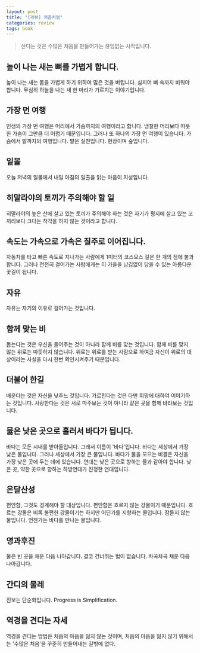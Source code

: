 ```yaml
---
layout: post
title: "[리뷰] 처음처럼"
categories: review
tags: book
---
```


> 산다는 것은 수많은 처음을 만들어가는 끊임없는 시작입니다.

## 높이 나는 새는 뼈를 가볍게 합니다.

높이 나는 새는
몸을 가볍게 하기 위하여
많은 것을 버립니다.
심지어 뼈 속까지 비워야 합니다.
무심히 하늘을 나는 새 한 마리가
가르치는 이야기입니다.

## 가장 먼 여행

인생의 가장 먼 여행은 
머리에서 가슴까지의 여행이라고 합니다.
냉철한 머리보다 따뜻한 가슴이
그만큼 더 어렵기 때문입니다.
그러나 또 하나의 가장 먼 여행이 있습니다.
가슴에서 발까지의 여행입니다.
발은 실천입니다.
현장이며 숲입니다.

## 일몰

오늘 저녁의 일몰에서
내일 아침의 일출을 읽는 마음이
지성입니다.

## 히말라야의 토끼가 주의해야 할 일

히말라야의 높은 산에 살고 있는 토끼가 주의해야 하는 것은
자기가 평지에 살고 있는 코끼리보다
크다는 착각을 하지 않는 것이라고 합니다.

## 속도는 가속으로 가속은 질주로 이어집니다.

자동차를 타고 빠른 속도로 지나가는 사람에게
1미터의 코스모스 길은 한 개의 점에 불과합니다.
그러나 천천히 걸어가는 사람에게는
이 가을을 남김없이 담을 수 있는
아름다운 꽃길이 됩니다.

## 자유

자유는 자기의 이유로 걸어가는 것입니다.

## 함께 맞는 비

돕는다는 것은 우신을 들어주는 것이 아니라
함께 비를 맞는 것입니다.
함께 비를 맞지 않는 위로는 
따듯하지 않습니다.
위로는 위로를 받는 사람으로 하여금
자신이 위로의 대상이라는 사실을
다시 한번 확인시켜주기 때문입니다.

## 더불어 한길

배운다는 것은 자신을 낮추느 것입니다.
가르친다는 것은 다만 희망에 대하여 이야기하는 것입니다.
사랑한다는 것은 서로 마주보는 것이 아니라
같은 곳을 함께 바라보는 것입니다.

## 뭃은 낮은 곳으로 흘러서 바다가 됩니다.

바다는 모든 시내를 받아들입니다.
그래서 이름이 '바다'입니다.
바다는 세상에서 가장 낮은 물입니다.
그러나 세상에서 가장 큰 물입니다.
바다가 물을 모으는 비결은
자신을 가장 낮은 곳에 두는 데에 있습니다.
연대는 낮은 곳으로 향하는 물과 같아야 합니다.
낮은 곳, 약한 곳으로 향하는 하방연대가 진정한 연대입니다.

## 온달산성

편안함, 그것도 경계해야 할 대상입니다.
편안함은 흐르지 않는 강물이기 때문입니다.
흐르는 강물은 비록 
불편한 강물이기는 하지만
어딘가를 지향하는 물입니다.
잠들지 않는 물입니다.
언젠가는 바다를
만나는 물입니다.

## 영과후진

물은 빈 곳을 채운 다음 나아갑니다.
결코 건너뛰는 법이 없습니다.
차곡차곡 채운 다음 나아갑니다.

## 간디의 물레

진보는 단순화입니다.
Progress is Simplification.

## 역경을 견디는 자세

역경을 견디는 방법은 처음의 마음을 잃지 않는 것이며,
처음의 마음을 잃지 않기 위해서는 '수많은 처음'을 꾸준히 만들어내는 길밖에 없다.




